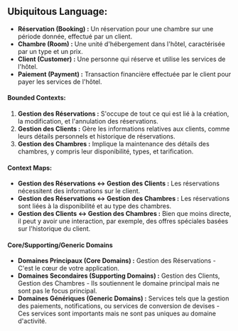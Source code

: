 ## Ubiquitous Language:

- **Réservation (Booking) :** 
    Un réservation pour une chambre sur une période donnée, effectué par un client.
- **Chambre (Room) :** 
    Une unité d'hébergement dans l'hôtel, caractérisée par un type et un prix.
- **Client (Customer) :** 
    Une personne qui réserve et utilise les services de l'hôtel.
- **Paiement (Payment) :** 
    Transaction financière effectuée par le client pour payer les services de l'hôtel.

#### Bounded Contexts:

1. **Gestion des Réservations :** 
    S'occupe de tout ce qui est lié à la création, la modification, et l'annulation des réservations.
2. **Gestion des Clients :** 
    Gère les informations relatives aux clients, comme leurs détails personnels et historique de réservations.
3. **Gestion des Chambres :** 
    Implique la maintenance des détails des chambres, y compris leur disponibilité, types, et tarification.

#### Context Maps:

- **Gestion des Réservations <-> Gestion des Clients :** 
    Les réservations nécessitent des informations sur le client.
- **Gestion des Réservations <-> Gestion des Chambres :** 
    Les réservations sont liées à la disponibilité et au type des chambres.
- **Gestion des Clients <-> Gestion des Chambres :** 
    Bien que moins directe, il peut y avoir une interaction, par exemple, des offres spéciales basées sur l'historique du client.

#### Core/Supporting/Generic Domains

- **Domaines Principaux (Core Domains) :** 
    Gestion des Réservations - C'est le cœur de votre application.
- **Domaines Secondaires (Supporting Domains) :** 
    Gestion des Clients, Gestion des Chambres - Ils soutiennent le domaine principal mais ne sont pas le focus principal.
- **Domaines Génériques (Generic Domains) :** 
    Services tels que la gestion des paiements, notifications, ou services de conversion de devises - Ces services sont importants mais ne sont pas uniques au domaine d'activité.